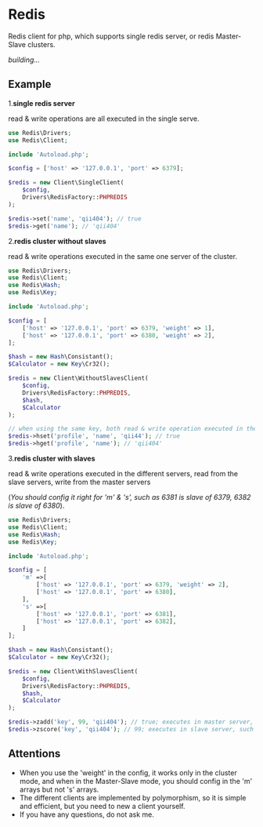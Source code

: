 # Redis
Redis client for php, which supports single redis server, or redis Master-Slave clusters.

*building...*


## Example

1.**single redis server**

read & write operations are all executed in the single serve.

```php
use Redis\Drivers;
use Redis\Client;

include 'Autoload.php';

$config = ['host' => '127.0.0.1', 'port' => 6379];

$redis = new Client\SingleClient(
    $config,
    Drivers\RedisFactory::PHPREDIS
);

$redis->set('name', 'qii404'); // true
$redis->get('name'); // 'qii404'
```

2.**redis cluster without slaves**

read & write operations executed in the same one server of the cluster.

```php
use Redis\Drivers;
use Redis\Client;
use Redis\Hash;
use Redis\Key;

include 'Autoload.php';

$config = [
    ['host' => '127.0.0.1', 'port' => 6379, 'weight' => 1],
    ['host' => '127.0.0.1', 'port' => 6380, 'weight' => 2],
];

$hash = new Hash\Consistant();
$Calculator = new Key\Cr32();

$redis = new Client\WithoutSlavesClient(
    $config,
    Drivers\RedisFactory::PHPREDIS,
    $hash,
    $Calculator
);

// when using the same key, both read & write operation executed in the same server, such as port 6379
$redis->hset('profile', 'name', 'qii44'); // true
$redis->hget('profile', 'name'); // 'qii404'
```

3.**redis cluster with slaves**

read & write operations executed in the different servers, read from the slave servers, write from the master servers

(*You should config it right for 'm' & 's', such as 6381 is slave of 6379, 6382 is slave of 6380*).

```php
use Redis\Drivers;
use Redis\Client;
use Redis\Hash;
use Redis\Key;

include 'Autoload.php';

$config = [
    'm' =>[
        ['host' => '127.0.0.1', 'port' => 6379, 'weight' => 2],
        ['host' => '127.0.0.1', 'port' => 6380],
    ],
    's' =>[
        ['host' => '127.0.0.1', 'port' => 6381],
        ['host' => '127.0.0.1', 'port' => 6382],
    ]
];

$hash = new Hash\Consistant();
$Calculator = new Key\Cr32();

$redis = new Client\WithSlavesClient(
    $config,
    Drivers\RedisFactory::PHPREDIS,
    $hash,
    $Calculator
);

$redis->zadd('key', 99, 'qii404'); // true; executes in master server, such as port 6379
$redis->zscore('key', 'qii404'); // 99; executes in slave server, such as port 6381
```

## Attentions

- When you use the 'weight' in the config, it works only in the cluster mode, and when in the Master-Slave mode, you should config in the 'm' arrays but not 's' arrays.
- The different clients are implemented by polymorphism, so it is simple and efficient, but you need to new a client yourself.
- If you have any questions, do not ask me.
